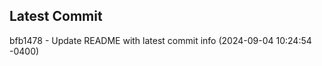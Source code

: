 
## Latest Commit
bfb1478 - Update README with latest commit info (2024-09-04 10:24:54 -0400) <Yunxi-Zhou>

